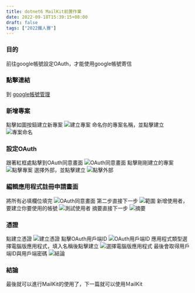 ```yaml
---
title: dotnet6 MailKit前置作業
date: 2022-09-18T15:39:15+08:00
draft: false
tags: ["2022鐵人賽"]
---
```

### 目的
前往google帳號設定OAuth，才能使用google帳號寄信

### 點擊連結
到 [google帳號管理](https://console.cloud.google.com/cloud-resource-manager?organizationId=0&supportedpurview=project)
### 新增專案
點擊如圖按鈕建立新專案
![建立專案](https://user-images.githubusercontent.com/19286751/166645232-6a453bbe-f093-4df6-9128-629b0f3cbd3d.png)
命名你的專案名稱，並點擊建立
![專案命名](https://user-images.githubusercontent.com/19286751/166645841-6e7eb854-e443-4589-a698-3cd44d1c4f59.png)
### 設定OAuth
跟著紅框處點擊到OAuth同意畫面
![OAuth同意畫面](https://user-images.githubusercontent.com/19286751/166651058-7047b678-5cab-4ca7-9a7b-f80bcb461eca.png)
點擊剛剛建立的專案
![點擊專案](https://user-images.githubusercontent.com/19286751/166651647-9b246135-5d93-4305-bacf-5046487831de.png)
選擇外部，並點擊建立
![點擊外部](https://user-images.githubusercontent.com/19286751/166651858-7483c970-bb75-45a7-896f-c0bbbcdd8682.png)
### 編輯應用程式註冊申請畫面
將所有必填欄位填完
![OAuth同意畫面](https://user-images.githubusercontent.com/19286751/166652165-9d91feea-ccac-44c5-ba72-b750633cf1e9.png)
第二步直接下一步
![範圍](https://user-images.githubusercontent.com/19286751/166652632-ee75a4fb-0343-40bf-bda2-3416cacb7f3a.png)
新增使用者，要建立你要使用的帳號
![測試使用者](https://user-images.githubusercontent.com/19286751/166652883-a546181d-c8aa-4bc2-a395-2ad1b43708d1.png)
摘要直接下一步
![摘要](https://user-images.githubusercontent.com/19286751/166654331-76ba7e10-d766-4f7f-b741-0ae21a5c7847.png)
### 憑證
點建立憑證
![建立憑證](https://user-images.githubusercontent.com/19286751/166655558-2ceb57eb-ac5f-49cc-a37a-3e7881cdd8b6.png)
點擊OAuth用戶端ID
![OAuth用戶端ID](https://user-images.githubusercontent.com/19286751/166655969-a09a8d3b-e63e-426b-8395-26dff49dac1e.png)
應用程式類型選擇電腦版應用程式，填入名稱後點擊建立
![選擇電腦版應用程式](https://user-images.githubusercontent.com/19286751/166656521-dd177cb0-bfbe-4a02-af92-1694479f39c6.png)
最後會取得用戶端ID與用戶端密碼
![結論](https://user-images.githubusercontent.com/19286751/166656884-36807911-acc0-4405-9232-a92e6b13a85b.png)
### 結論
最後就可以進行MailKit的使用了，下一篇就可以使用ＭailKit